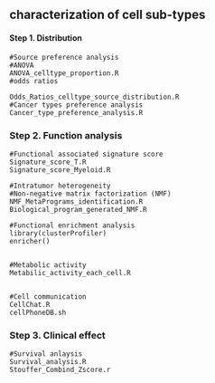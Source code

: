 ## characterization of cell sub-types

#### Step 1. Distribution
    #Source preference analysis
    #ANOVA
    ANOVA_celltype_proportion.R
    #odds ratios
    
    Odds_Ratios_celltype_source_distribution.R
    #Cancer types preference analysis
    Cancer_type_preference_analysis.R

### Step 2. Function analysis
    #Functional associated signature score
    Signature_score_T.R
    Signature_score_Myeloid.R
    
    #Intratumor heterogeneity
    #Non-negative matrix factorization (NMF)
    NMF_MetaPrograms_identification.R
    Biological_program_generated_NMF.R
    
    #Functional enrichment analysis
    library(clusterProfiler)
    enricher()

    
    #Metabolic activity
    Metabilic_activity_each_cell.R

    
    #Cell communication
    CellChat.R
    cellPhoneDB.sh


### Step 3. Clinical effect
    #Survival anlaysis
    Survival_analysis.R
    Stouffer_Combind_Zscore.r

